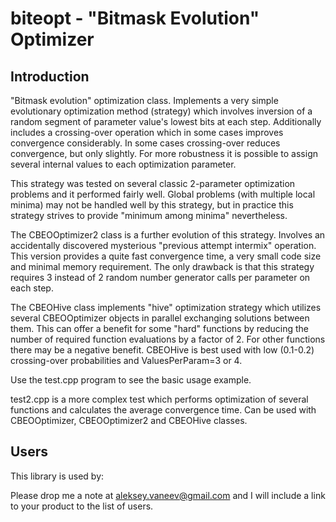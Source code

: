 # biteopt - "Bitmask Evolution" Optimizer #
## Introduction ##

"Bitmask evolution" optimization class. Implements a very simple
evolutionary optimization method (strategy) which involves inversion of a
random segment of parameter value's lowest bits at each step. Additionally
includes a crossing-over operation which in some cases improves convergence
considerably. In some cases crossing-over reduces convergence, but only
slightly. For more robustness it is possible to assign several internal
values to each optimization parameter.

This strategy was tested on several classic 2-parameter optimization
problems and it performed fairly well. Global problems (with multiple local
minima) may not be handled well by this strategy, but in practice this
strategy strives to provide "minimum among minima" nevertheless.

The CBEOOptimizer2 class is a further evolution of this strategy. Involves
an accidentally discovered mysterious "previous attempt intermix" operation.
This version provides a quite fast convergence time, a very small code
size and minimal memory requirement. The only drawback is that this
strategy requires 3 instead of 2 random number generator calls per
parameter on each step.

The CBEOHive class implements "hive" optimization strategy which utilizes
several CBEOOptimizer objects in parallel exchanging solutions between
them. This can offer a benefit for some "hard" functions by reducing the
number of required function evaluations by a factor of 2. For other
functions there may be a negative benefit. CBEOHive is best used with
low (0.1-0.2) crossing-over probabilities and ValuesPerParam=3 or 4.

Use the test.cpp program to see the basic usage example.

test2.cpp is a more complex test which performs optimization of several
functions and calculates the average convergence time. Can be used with
CBEOOptimizer, CBEOOptimizer2 and CBEOHive classes.

## Users ##
This library is used by:

Please drop me a note at aleksey.vaneev@gmail.com and I will include a link to
your product to the list of users.

